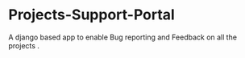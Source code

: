 # Projects-Support-Portal
A django based app to enable Bug reporting and Feedback on all the projects .
